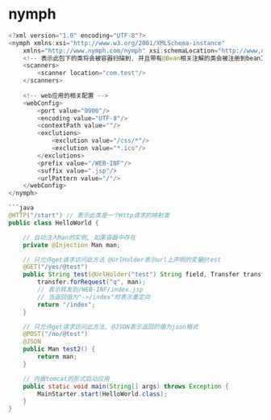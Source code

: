 # nymph

```java
<?xml version="1.0" encoding="UTF-8"?>
<nymph xmlns:xsi="http://www.w3.org/2001/XMLSchema-instance"
	xmlns="http://www.nymph.com/nymph" xsi:schemaLocation="http://www.nymph.com/nymph http://www.nymph.com/nymph">
	<!-- 表示此包下的类将会被容器扫描到, 并且带有@Bean相关注解的类会被注册到bean工厂 -->	
	<scanners>
		<scanner location="com.test"/>
	</scanners>
	
	<!-- web应用的相关配置 -->
	<webConfig>
		<port value="9900"/>
		<encoding value="UTF-8"/>
		<contextPath value=""/>
		<exclutions>
			<exclution value="/css/*"/>
			<exclution value="*.ico"/>
		</exclutions>
		<prefix value="/WEB-INF"/>
		<suffix value=".jsp"/>
		<urlPattern value="/"/>
	</webConfig>
</nymph>

```java
@HTTP("/start") // 表示此类是一个Http请求的映射类
public class HelloWorld {

	// 自动注入Man的实例, 如果容器中存在
	private @Injection Man man;

	// 只允许get请求访问此方法 @UrlHolder表示url上声明的变量@test
	@GET("/yes/@test")
	public String test(@UrlHolder("test") String field, Transfer transfer) {
		transfer.forRequest("q", man);
		// 表示转发到/WEB-INF/index.jsp
		// 当返回值为"->/index"时表示重定向
		return "/index";
	}

	// 只允许get请求访问此方法, @JSON表示返回的值为json格式
	@POST("/no/@test")
	@JSON
	public Man test2() {
		return man;
	}

	// 内嵌tomcat的形式启动应用
	public static void main(String[] args) throws Exception {
		MainStarter.start(HelloWorld.class);
	}
}
